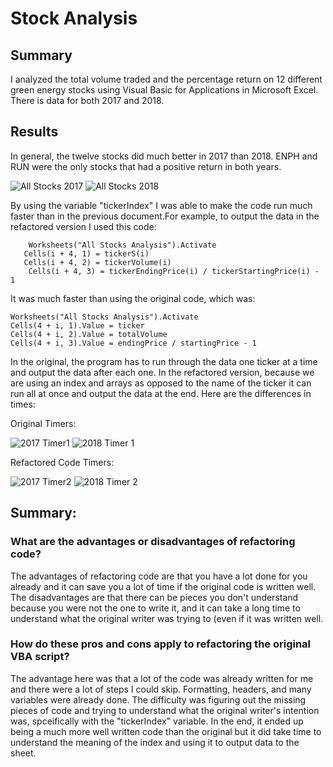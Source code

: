 # Stock Analysis

## Summary
I analyzed the total volume traded and the percentage return on 12 different green energy stocks using Visual Basic for Applications in Microsoft Excel. There is data for both 2017 and 2018.

## Results

In general, the twelve stocks did much better in 2017 than 2018. ENPH and RUN were the only stocks that had a positive return in both years.

![All Stocks 2017](https://i.imgur.com/Ba8qLFv.png)
![All Stocks 2018](https://i.imgur.com/yjr1OQ8.png)

By using the variable "tickerIndex" I was able to make the code run much faster than in the previous document.For example, to output the data in the refactored version I used this code: 
 
       
        Worksheets("All Stocks Analysis").Activate
       Cells(i + 4, 1) = tickerS(i)
       Cells(i + 4, 2) = tickerVolume(i)
        Cells(i + 4, 3) = tickerEndingPrice(i) / tickerStartingPrice(i) - 1


It was much faster than using the original code, which was:


    Worksheets("All Stocks Analysis").Activate
    Cells(4 + i, 1).Value = ticker
    Cells(4 + i, 2).Value = totalVolume
    Cells(4 + i, 3).Value = endingPrice / startingPrice - 1
    
In the original, the program has to run through the data one ticker at a time and output the data after each one. In the refactored version, because we are using an index and arrays as opposed to the name of the ticker it can run all at once and output the data at the end. Here are the differences in times:


Original Timers:

![2017 Timer1](https://i.imgur.com/1X3YLLX.png)
![2018 Timer 1](https://i.imgur.com/S8DZcAD.png)

Refactored Code Timers:

![2017 Timer2](https://i.imgur.com/a6s9GMP.png)
![2018 Timer 2](https://i.imgur.com/Ncmzhob.png)

## Summary:

### What are the advantages or disadvantages of refactoring code?

The advantages of refactoring code are that you have a lot done for you already and it can save you a lot of time if the original code is written well. The disadvantages are that there can be pieces you don't understand because you were not the one to write it, and it can take a long time to understand what the original writer was trying to (even if it was written well.

### How do these pros and cons apply to refactoring the original VBA script?
The advantage here was that a lot of the code was already written for me and there were a lot of steps I could skip. Formatting, headers, and many variables were already done. The difficulty was figuring out the missing pieces of code and trying to understand what the original writer's intention was, spceifically with the "tickerIndex" variable. In the end, it ended up being a much more well written code than the original but it did take time to understand the meaning of the index and using it to output data to the sheet.
